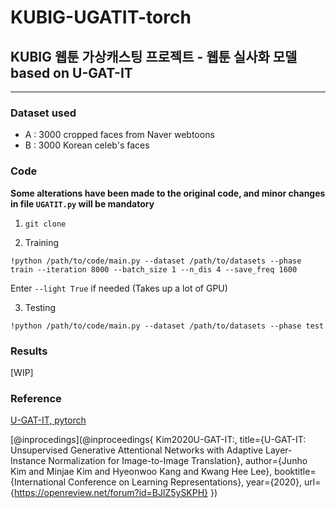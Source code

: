 # KUBIG-UGATIT-torch
## KUBIG 웹툰 가상캐스팅 프로젝트 - 웹툰 실사화 모델 based on U-GAT-IT
---
### Dataset used
- A : 3000 cropped faces from Naver webtoons
- B : 3000 Korean celeb's faces

### Code
**Some alterations have been made to the original code, and minor changes in file `UGATIT.py` will be mandatory**
1. `git clone`

2. Training
```
!python /path/to/code/main.py --dataset /path/to/datasets --phase train --iteration 8000 --batch_size 1 --n_dis 4 --save_freq 1600
```
Enter `--light True` if needed (Takes up a lot of GPU)
  
3. Testing
```
!python /path/to/code/main.py --dataset /path/to/datasets --phase test
```

### Results
[WIP]

### Reference
[U-GAT-IT, pytorch](https://github.com/taki0112/UGATIT)

[@inprocedings](@inproceedings{
Kim2020U-GAT-IT:,
title={U-GAT-IT: Unsupervised Generative Attentional Networks with Adaptive Layer-Instance Normalization for Image-to-Image Translation},
author={Junho Kim and Minjae Kim and Hyeonwoo Kang and Kwang Hee Lee},
booktitle={International Conference on Learning Representations},
year={2020},
url={https://openreview.net/forum?id=BJlZ5ySKPH}
})
